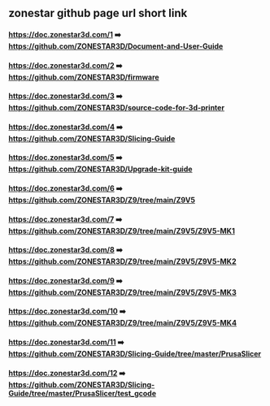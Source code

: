 ## zonestar github page url short link
#### https://doc.zonestar3d.com/1       :arrow_right: https://github.com/ZONESTAR3D/Document-and-User-Guide
#### https://doc.zonestar3d.com/2       :arrow_right: https://github.com/ZONESTAR3D/firmware
#### https://doc.zonestar3d.com/3       :arrow_right: https://github.com/ZONESTAR3D/source-code-for-3d-printer 
#### https://doc.zonestar3d.com/4       :arrow_right: https://github.com/ZONESTAR3D/Slicing-Guide
#### https://doc.zonestar3d.com/5       :arrow_right: https://github.com/ZONESTAR3D/Upgrade-kit-guide
#### https://doc.zonestar3d.com/6       :arrow_right: https://github.com/ZONESTAR3D/Z9/tree/main/Z9V5
#### https://doc.zonestar3d.com/7       :arrow_right: https://github.com/ZONESTAR3D/Z9/tree/main/Z9V5/Z9V5-MK1
#### https://doc.zonestar3d.com/8       :arrow_right: https://github.com/ZONESTAR3D/Z9/tree/main/Z9V5/Z9V5-MK2
#### https://doc.zonestar3d.com/9       :arrow_right: https://github.com/ZONESTAR3D/Z9/tree/main/Z9V5/Z9V5-MK3
#### https://doc.zonestar3d.com/10      :arrow_right: https://github.com/ZONESTAR3D/Z9/tree/main/Z9V5/Z9V5-MK4
#### https://doc.zonestar3d.com/11      :arrow_right: https://github.com/ZONESTAR3D/Slicing-Guide/tree/master/PrusaSlicer
#### https://doc.zonestar3d.com/12      :arrow_right: https://github.com/ZONESTAR3D/Slicing-Guide/tree/master/PrusaSlicer/test_gcode